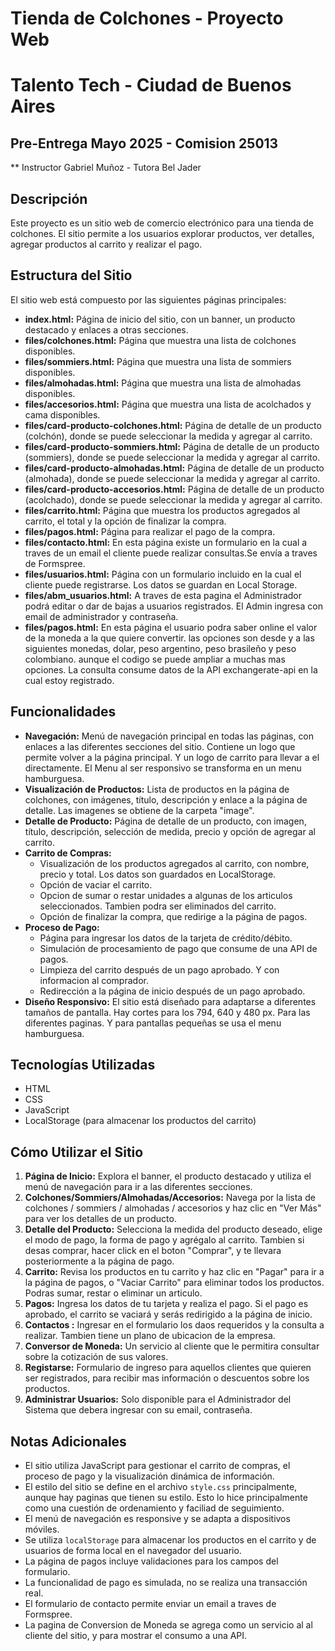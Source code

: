 # Tienda de Colchones - Proyecto Web 
# Talento Tech - Ciudad de Buenos Aires
## Pre-Entrega Mayo 2025 - Comision 25013
** Instructor Gabriel Muñoz - Tutora Bel Jader 

## Descripción

Este proyecto es un sitio web de comercio electrónico para una tienda de colchones. El sitio permite a los usuarios explorar productos, ver detalles, agregar productos al carrito y realizar el pago.

## Estructura del Sitio

El sitio web está compuesto por las siguientes páginas principales:

* **index.html:** Página de inicio del sitio, con un banner, un producto destacado y enlaces a otras secciones.
* **files/colchones.html:** Página que muestra una lista de colchones disponibles.
* **files/sommiers.html:** Página que muestra una lista de sommiers disponibles.
* **files/almohadas.html:** Página que muestra una lista de almohadas disponibles.
* **files/accesorios.html:** Página que muestra una lista de acolchados y cama disponibles.
* **files/card-producto-colchones.html:** Página de detalle de un producto (colchón), donde se puede seleccionar la medida y agregar al carrito.
* **files/card-producto-sommiers.html:** Página de detalle de un producto (sommiers), donde se puede seleccionar la medida y agregar al carrito.
* **files/card-producto-almohadas.html:** Página de detalle de un producto (almohada), donde se puede seleccionar la medida y agregar al carrito.
* **files/card-producto-accesorios.html:** Página de detalle de un producto (acolchado), donde se puede seleccionar la medida y agregar al carrito.
* **files/carrito.html:** Página que muestra los productos agregados al carrito, el total y la opción de finalizar la compra.
* **files/pagos.html:** Página para realizar el pago de la compra.
* **files/contacto.html:** En esta página existe un formulario en la cual a traves de un email el cliente puede realizar consultas.Se envía a traves de Formspree.
* **files/usuarios.html:** Página con un formulario incluido en la cual el cliente puede registrarse. Los datos se guardan en Local Storage.
* **files/abm_usuarios.html:** A traves de esta pagina el Administrador podrá editar o dar de bajas a usuarios registrados. El Admin ingresa con email de administrador y contraseña.
* **files/pagos.html:** En esta página el usuario podra saber online el valor de la moneda a la que quiere convertir. las opciones son desde y a las siguientes monedas, dolar, peso argentino, peso brasileño y peso colombiano. aunque el codigo se puede ampliar a muchas mas opciones. La consulta consume datos de la API exchangerate-api en la cual estoy registrado.


## Funcionalidades

* **Navegación:** Menú de navegación principal en todas las páginas, con enlaces a las diferentes secciones del sitio. Contiene un logo que permite volver a la página principal. Y un logo de carrito para llevar a el directamente. El Menu al ser responsivo se transforma en un menu hamburguesa.
* **Visualización de Productos:** Lista de productos en la página de colchones, con imágenes, título, descripción y enlace a la página de detalle. Las imagenes se obtiene de la carpeta "image".
* **Detalle de Producto:** Página de detalle de un producto, con imagen, título, descripción, selección de medida, precio y opción de agregar al carrito.
* **Carrito de Compras:**
    * Visualización de los productos agregados al carrito, con nombre, precio y total. Los datos son guardados en LocalStorage.
    * Opción de vaciar el carrito.
    * Opcion de sumar o restar unidades a algunas de los articulos seleccionados. Tambien podra ser  eliminados del carrito. 
    * Opción de finalizar la compra, que redirige a la página de pagos.
* **Proceso de Pago:**
    * Página para ingresar los datos de la tarjeta de crédito/débito.
    * Simulación de procesamiento de pago que consume de una API de pagos.
    * Limpieza del carrito después de un pago aprobado. Y con informacion al comprador.
    * Redirección a la página de inicio después de un pago aprobado.
* **Diseño Responsivo:** El sitio está diseñado para adaptarse a diferentes tamaños de pantalla. Hay cortes para los 794, 640 y 480 px. Para las diferentes paginas. Y para pantallas pequeñas se usa el menu hamburguesa.

## Tecnologías Utilizadas

* HTML
* CSS
* JavaScript
* LocalStorage (para almacenar los productos del carrito)

## Cómo Utilizar el Sitio

1.  **Página de Inicio:** Explora el banner, el producto destacado y utiliza el menú de navegación para ir a las diferentes secciones.
2.  **Colchones/Sommiers/Almohadas/Accesorios:** Navega por la lista de colchones / sommiers / almohadas / accesorios y haz clic en "Ver Más" para ver los detalles de un producto.
3.  **Detalle del Producto:** Selecciona la medida del producto deseado, elige el modo de pago, la forma de pago y agrégalo al carrito. Tambien si desas comprar, hacer click en el boton "Comprar", y te llevara posteriormente a la página de pago.
4.  **Carrito:** Revisa los productos en tu carrito y haz clic en "Pagar" para ir a la página de pagos, o "Vaciar Carrito" para eliminar todos los productos. Podras sumar, restar o eliminar un articulo.
5.  **Pagos:** Ingresa los datos de tu tarjeta y realiza el pago.  Si el pago es aprobado, el carrito se vaciará y serás redirigido a la página de inicio.
6.  **Contactos :** Ingresar en el formulario los daos requeridos y la consulta a realizar. Tambien tiene un plano de ubicacion de la empresa.
7.  **Conversor de Moneda:** Un servicio al cliente que le permitira consultar sobre la cotización de sus valores.
8.  **Registarse:** Formulario de ingreso para aquellos clientes que quieren ser registrados, para recibir mas información o descuentos sobre los productos.
9.  **Administrar Usuarios:** Solo disponible para el Administrador del Sistema que debera ingresar con su email, contraseña.





## Notas Adicionales

* El sitio utiliza JavaScript para gestionar el carrito de compras, el proceso de pago y la visualización dinámica de información.
* El estilo del sitio se define en el archivo `style.css` principalmente, aunque hay paginas que tienen su estilo. Esto lo hice principalmente como una cuestión de ordenamiento y faciliad de seguimiento.
* El menú de navegación es responsive y se adapta a dispositivos móviles.
* Se utiliza `localStorage` para almacenar los productos en el carrito y de usuarios de forma local en el navegador del usuario.
* La página de pagos incluye validaciones para los campos del formulario.
* La funcionalidad de pago es simulada, no se realiza una transacción real.
* El formulario de contacto permite enviar un email a traves de Formspree.
* La pagina de Conversion de Moneda se agrega como un servicio al al cliente del sitio, y para mostrar el consumo a una API.
